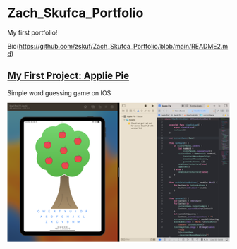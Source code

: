 # Zach_Skufca_Portfolio
My first portfolio!

Bio(https://github.com/zskuf/Zach_Skufca_Portfolio/blob/main/README2.md)

## [My First Project: Applie Pie](https://github.com/zskuf/Apple-Pie)
Simple word guessing game on IOS

![](images/Screenshot%202023-03-27%20at%204.57.18%20PM.png)
